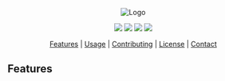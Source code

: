 <div align="center">
  <p>
    <img src="https://user-images.githubusercontent.com/64865400/223095605-38da9d6b-c9fa-4bfd-976a-8ed68a2812c2.png" alt="Logo">
  </p>
  <p>
    <a href="https://golang.org/doc/go1.20"><img src="https://img.shields.io/badge/Go-v1.20-blue"></a>
    <a href="https://github.com/kacakb/jsfinder/releases"><img src="https://img.shields.io/badge/releases-latest-brightgreen.svg"></a>
    <a href="https://opensource.org/licenses/MIT"><img src="https://img.shields.io/badge/License-MIT-yellow.svg"></a>
    <a href="https://github.com/kacakb/jsfinder/issues"><img src="https://img.shields.io/badge/Issues-Welcome-blueviolet"></a>
  </p>
  <p>
    <a href="#features">Features</a> |
    <a href="#usage">Usage</a> |
    <a href="#contributing">Contributing</a> |
    <a href="#license">License</a> |
    <a href="#contact">Contact</a>
  </p>
</div>

<h2 id="features">Features</h2>
